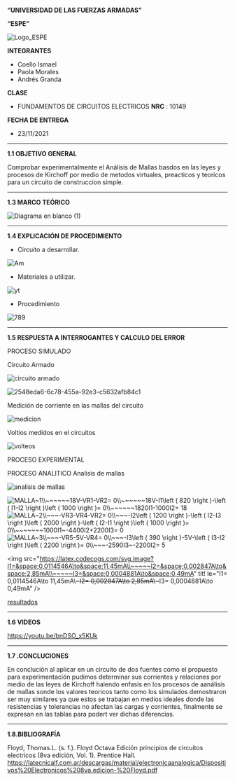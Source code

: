 **“UNIVERSIDAD DE LAS FUERZAS ARMADAS”**

**“ESPE”**

![Logo_ESPE](https://user-images.githubusercontent.com/93800511/140828546-04ee2765-180c-4e68-84cf-8bca73c21c5f.png)

**INTEGRANTES**
* Coello Ismael 
* Paola Morales 
* Andrés Granda
 
**CLASE**
* FUNDAMENTOS DE CIRCUITOS ELECTRICOS **NRC** : 10149

**FECHA DE ENTREGA**
* 23/11/2021
--------------------------------------------------------------------------------------------------------------------------------------------------------------------------------

**1.1 OBJETIVO GENERAL**

Comprobar experimentalmente el Análisis de Mallas basdos en las leyes y procesos de Kirchoff por medio de metodos virtuales, preacticos y teoricos para un circuito de construccion simple.

--------------------------------------------------------------------------------------------------------------------------------------------------------------------------------

**1.3 MARCO TEÓRICO**

![Diagrama en blanco (1)](https://user-images.githubusercontent.com/93800511/142921057-ca1f6939-c1be-4cb4-85a4-2bc00deb63ce.png)

--------------------------------------------------------------------------------------------------------------------------------------------------------------------------------

**1.4 EXPLICACIÓN DE PROCEDIMIENTO**

* Circuito a desarrollar.

![Am](https://user-images.githubusercontent.com/93800511/142913434-510a7468-4568-472a-9b10-186881df105f.png)

* Materiales a utilizar.

![yt](https://user-images.githubusercontent.com/93800511/142913586-9ae02642-389d-47fb-b40f-cf73c272f6f7.png)

* Procedimiento 

![789](https://user-images.githubusercontent.com/93800511/142924419-f49a2a30-f157-462f-8e12-6935053a42b1.png)



--------------------------------------------------------------------------------------------------------------------------------------------------------------------------------

**1.5 RESPUESTA A INTERROGANTES Y CALCULO DEL ERROR**

PROCESO SIMULADO

Circuito Armado

![circuito armado](https://user-images.githubusercontent.com/93835587/142962783-91271325-9742-4a74-97bd-0df20a8745ab.jpg)


![2548eda6-6c78-455a-92e3-c5632afb84c1](https://user-images.githubusercontent.com/93800511/142968657-b0ec5526-fc7f-4a6a-93d0-99b1af6ecaef.jpg)


Medición de corriente en las mallas del circuito 


![medicion](https://user-images.githubusercontent.com/93835587/142962881-1fb148eb-df30-4323-9e1a-69c442fb8b6e.jpg)

Voltios medidos en el circuitos 

![volteos](https://user-images.githubusercontent.com/93835587/142962957-0bb27c90-f1fd-433b-a23f-7b0e342dc7a0.jpg)

PROCESO EXPERIMENTAL

PROCESO ANALITICO
Analisis de mallas

![analisis de mallas](https://user-images.githubusercontent.com/93835533/142963808-15da0418-dfc7-4e72-9b61-e3ce606f87e2.png)


<img src="https://latex.codecogs.com/svg.image?MALLA~1\\~~~~~~18V-VR1-VR2=&space;0\\~~~~~~18V-I1\left&space;(&space;820&space;\right&space;)-\left&space;(&space;I1-I2&space;\right&space;)\left&space;(&space;1000&space;\right&space;)=&space;0\\~~~~~~1820I1-1000I2-=&space;18" title="MALLA~1\\~~~~~~18V-VR1-VR2= 0\\~~~~~~18V-I1\left ( 820 \right )-\left ( I1-I2 \right )\left ( 1000 \right )= 0\\~~~~~~1820I1-1000I2= 18" />

<img src="https://latex.codecogs.com/svg.image?MALLA~2\\~~~-VR3-VR4-VR2=&space;0\\~~~-I2\left&space;(&space;1200&space;\right&space;)-\left&space;(&space;I2-I3&space;\right&space;)\left&space;(&space;2000&space;\right&space;)-\left&space;(&space;I2-I1&space;\right&space;)\left&space;(&space;1000&space;\right&space;)=&space;0\\~~~~~~~1000I1~-4400I2&plus;2200I3=&space;0" title="MALLA~2\\~~~-VR3-VR4-VR2= 0\\~~~-I2\left ( 1200 \right )-\left ( I2-I3 \right )\left ( 2000 \right )-\left ( I2-I1 \right )\left ( 1000 \right )= 0\\~~~~~~~1000I1~-4400I2+2200I3= 0" />

<img src="https://latex.codecogs.com/svg.image?MALLA~3\\~~~-VR5-5V-VR4=&space;0\\~~~-I3\left&space;(&space;390&space;\right&space;)-5V-\left&space;(&space;I3-I2&space;\right&space;)\left&space;(&space;2200&space;\right&space;)=&space;0\\~~~-2590I3~-2200I2=&space;5" title="MALLA~3\\~~~-VR5-5V-VR4= 0\\~~~-I3\left ( 390 \right )-5V-\left ( I3-I2 \right )\left ( 2200 \right )= 0\\~~~-2590I3~-2200I2= 5" />

<img src="https://latex.codecogs.com/svg.image?I1=&space;0,0114546A\to&space;11,45mA\\~~~~~I2=&space;0,002847A\to&space;2,85mA\\~~~~~I3=&space;0,0004881A\to&space;0,49mA" tit!
le="I1= 0,0114546A\to 11,45mA\\~~~~~I2= 0,002847A\to 2,85mA\\~~~~~I3= 0,0004881A\to 0,49mA" />

[resultados](https://user-images.githubusercontent.com/93835587/143474481-c1b925e5-bc60-43d4-890d-ee51bb634721.jpg)


--------------------------------------------------------------------------------------------------------------------------------------------------------------------------------

**1.6 VIDEOS**

https://youtu.be/bnDSO_x5KUk

--------------------------------------------------------------------------------------------------------------------------------------------------------------------------------

**1.7 .CONCLUCIONES**

En conclución al aplicar en un circuito de dos fuentes como el propuesto para experimentación pudimos determinar sus corrientes y relaciones por medio de las leyes de Kirchoff haiendo enfasis en los procesos de aanálisis de mallas sonde los valores teoricos tanto como los simulados demostraron ser muy similares ya que estos se trabajan en medios ideales donde las resistencias y tolerancias no afectan las cargas y corrientes, finalmente se expresan en las tablas para podert ver dichas diferencias.

--------------------------------------------------------------------------------------------------------------------------------------------------------------------------------

**1.8.BIBLIOGRAFÍA**

Floyd, Thomas.L. (s. f.). Floyd Octava Edición principios de circuitos electricos (8va edición, Vol. 1). Prentice Hall. https://latecnicalf.com.ar/descargas/material/electronicaanalogica/Dispositivos%20Electronicos%208va.edicion-%20Floyd.pdf


